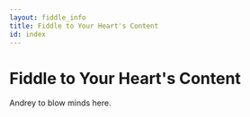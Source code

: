 ```yaml
---
layout: fiddle_info
title: Fiddle to Your Heart's Content
id: index
---
```


# Fiddle to Your Heart's Content

Andrey to blow minds here.